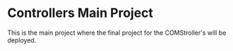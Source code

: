 # Controllers Main Project

This is the main project where the final project for the COMStroller's will be deployed.